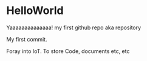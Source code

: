 # HelloWorld

Yaaaaaaaaaaaaaa! my first github repo aka repository

My first commit.

Foray into IoT. To store Code, documents etc, etc

